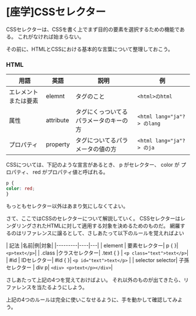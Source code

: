 # [座学]CSSセレクター

CSSセレクターは、CSSを書く上でまず目的の要素を選択するための機能である。
これがなければ始まらない。

その前に、HTMLとCSSにおける基本的な言葉について整理しておこう。

### HTML

| 用語         | 英語  | 説明                  | 例                         |
|------------|-----|---------------------|---------------------------|
| エレメントまたは要素 | elemnt| タグのこと               | `<html>のhtml `            |
| 属性         |attribute| タグにくっついてるパラメータのキーの方 | `<html lang="ja"?> のlang` |
| プロパティ      |property| タグについてるパラメータの値の方| `<html lang="ja"?> のja`   |


CSSについては、下記のような宣言があるとき、 p がセレクター、 color が プロパティ、 red がプロパティ値と呼ばれる。


```.css
p {
color: red;
}
```

もっともセレクター以外はあまり気にしなくてよい。


さて、ここではCSSのセレクターについて解説していく。
CSSセレクターはレンダリングされたHTMLに対して適用する対象を決めるためのものだ。
網羅するのはリファレンスに譲るとして、さしあたって以下のルールを覚えればよい

| 記法      |名前|例|対象|
|---------|----|---|
| element | 要素セレクター| p { }| `<p>text</p>`|
| .class  |クラスセレクター| .text { } | `<p class="text">text</p>`|
| #id | IDセレクター| #id { }| `<p id="text">text</p>` |
| selector selector| 子孫セレクター | div p| `<div> <p>text</p></div>`|


さしあたって上記の4つを覚えておけばよい。
それ以外のものが出てきたら、リファレンスを当たるようにしよう。


上記の4つのルールは完全に使いこなせるように、手を動かして確認してみよう。


